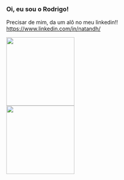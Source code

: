 ### Oi, eu sou o Rodrigo!<br>
Precisar de mim,  da um alô no meu linkedin!!
<br>
<a href = "https://www.linkedin.com/in/natandh/">https://www.linkedin.com/in/natandh/<a/>
<br>
<div>
<img height="180em" src="https://github-readme-stats.vercel.app/api?username=rodrigodahora&show_icons=true&theme=transparent&include_all_commits=true&count_private=true"/> <br>
<img height="180em" src="https://github-readme-stats.vercel.app/api/top-langs/?username=rodrigodahora&layout=compact&langs_count=7&theme=transparent"/>
</div>

